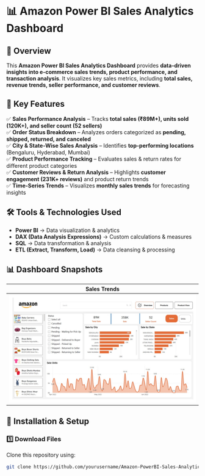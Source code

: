# 📊 Amazon Power BI Sales Analytics Dashboard  

## 🚀 Overview  
This **Amazon Power BI Sales Analytics Dashboard** provides **data-driven insights into e-commerce sales trends, product performance, and transaction analysis**. It visualizes key sales metrics, including **total sales, revenue trends, seller performance, and customer reviews**.  

## 🔹 Key Features  
✅ **Sales Performance Analysis** – Tracks **total sales (₹89M+), units sold (120K+), and seller count (52 sellers)**  
✅ **Order Status Breakdown** – Analyzes orders categorized as **pending, shipped, returned, and canceled**  
✅ **City & State-Wise Sales Analysis** – Identifies **top-performing locations** (Bengaluru, Hyderabad, Mumbai)  
✅ **Product Performance Tracking** – Evaluates sales & return rates for different product categories  
✅ **Customer Reviews & Return Analysis** – Highlights **customer engagement (231K+ reviews)** and product return trends  
✅ **Time-Series Trends** – Visualizes **monthly sales trends** for forecasting insights  


## 🛠️ Tools & Technologies Used  
- **Power BI** → Data visualization & analytics  
- **DAX (Data Analysis Expressions)** → Custom calculations & measures  
- **SQL** → Data transformation & analysis  
- **ETL (Extract, Transform, Load)** → Data cleansing & processing  

## 📊 Dashboard Snapshots  
| **Sales Trends** |  
|----------------| 
| ![Sales Trends](https://github.com/darshanacharya045/Amazon-PowerBI-Sales-Analytics/blob/main/Amazon%20Power%20BI%20Sales%20Analytics%20Dashboard.jpeg?raw=true)  

## 🔧 Installation & Setup  
### **1️⃣ Download Files**  
Clone this repository using:  
```sh
git clone https://github.com/yourusername/Amazon-PowerBI-Sales-Analytics.git
